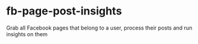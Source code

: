 # fb-page-post-insights
Grab all Facebook pages that belong to a user, process their posts and run insights on them

